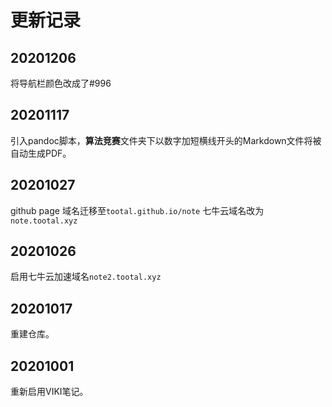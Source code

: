 # 更新记录
## 20201206
将导航栏颜色改成了#996

## 20201117
引入pandoc脚本，**算法竞赛**文件夹下以数字加短横线开头的Markdown文件将被自动生成PDF。

## 20201027
github page 域名迁移至`tootal.github.io/note`
七牛云域名改为`note.tootal.xyz`

## 20201026
启用七牛云加速域名`note2.tootal.xyz`

## 20201017
重建仓库。

## 20201001
重新启用VIKI笔记。
